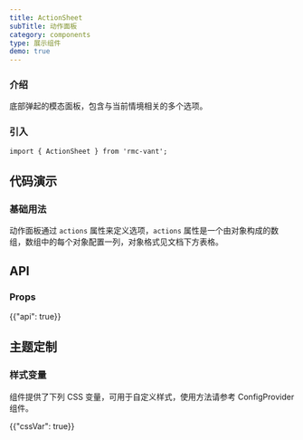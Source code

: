 ```yaml
---
title: ActionSheet
subTitle: 动作面板
category: components
type: 展示组件
demo: true
---
```


### 介绍

底部弹起的模态面板，包含与当前情境相关的多个选项。

### 引入

```tsx
import { ActionSheet } from 'rmc-vant';
```

## 代码演示

### 基础用法

动作面板通过 `actions` 属性来定义选项，`actions` 属性是一个由对象构成的数组，数组中的每个对象配置一列，对象格式见文档下方表格。

## API

### Props

{{"api": true}}

## 主题定制

### 样式变量

组件提供了下列 CSS 变量，可用于自定义样式，使用方法请参考 ConfigProvider 组件。

{{"cssVar": true}}
